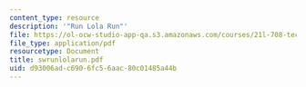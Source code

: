 ```yaml
---
content_type: resource
description: '"Run Lola Run"'
file: https://ol-ocw-studio-app-qa.s3.amazonaws.com/courses/21l-708-technologies-of-humanism-spring-2003/d93006adc6906fc56aac80c01485a44b_swrunlolarun.pdf
file_type: application/pdf
resourcetype: Document
title: swrunlolarun.pdf
uid: d93006ad-c690-6fc5-6aac-80c01485a44b
---
```

